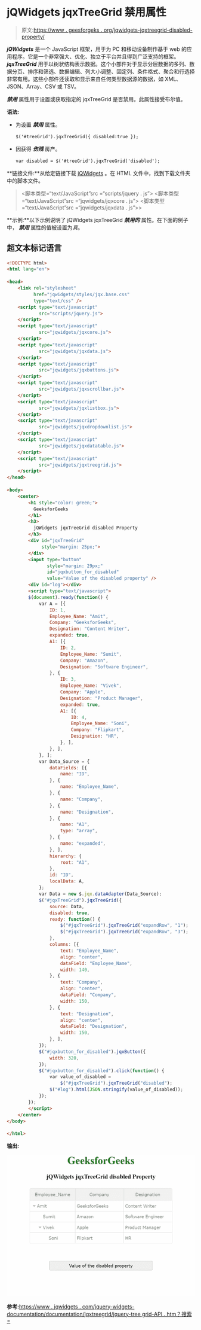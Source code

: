 # jQWidgets jqxTreeGrid 禁用属性

> 原文:[https://www . geesforgeks . org/jqwidgets-jqxtreegrid-disabled-property/](https://www.geeksforgeeks.org/jqwidgets-jqxtreegrid-disabled-property/)

***jQWidgets*** 是一个 JavaScript 框架，用于为 PC 和移动设备制作基于 web 的应用程序。它是一个非常强大、优化、独立于平台并且得到广泛支持的框架。 ***jqxTreeGrid*** 用于以树状结构表示数据。这个小部件对于显示分层数据的多列、数据分页、排序和筛选、数据编辑、列大小调整、固定列、条件格式、聚合和行选择非常有用。这些小部件还读取和显示来自任何类型数据源的数据，如 XML、JSON、Array、CSV 或 TSV。

***禁用*** 属性用于设置或获取指定的 jqxTreeGrid 是否禁用。此属性接受布尔值。

**语法:**

*   为设置 ***禁用*** 属性。

    ```html
    $('#treeGrid').jqxTreeGrid({ disabled:true });
    ```

*   因获得 ***伤残*** 房产。

    ```html
    var disabled = $('#treeGrid').jqxTreeGrid('disabled');
    ```

**链接文件:**从给定链接下载 [jQWidgets](https://www.jqwidgets.com/download/) 。在 HTML 文件中，找到下载文件夹中的脚本文件。

> <link rel="”stylesheet”" href="”jqwidgets/styles/jqx.base.css”" type="”text/css”">
> <脚本类型=“text/JavaScript”src =“scripts/jquery . js”></脚本>
> <脚本类型=“text/JavaScript”src =“jqwidgets/jqxcore . js”></脚本>
> <脚本类型=“text/JavaScript”src =“jqwidgets/jqxdata . js”>>

**示例:**以下示例说明了 jQWidgets jqxTreeGrid ***禁用的*** 属性。在下面的例子中， ***禁用*** 属性的值被设置为*真*。

## 超文本标记语言

```html
<!DOCTYPE html>
<html lang="en">

<head>
    <link rel="stylesheet" 
          href="jqwidgets/styles/jqx.base.css" 
          type="text/css" />
    <script type="text/javascript" 
            src="scripts/jquery.js">
    </script>
    <script type="text/javascript" 
            src="jqwidgets/jqxcore.js">
    </script>
    <script type="text/javascript" 
            src="jqwidgets/jqxdata.js">
    </script>
    <script type="text/javascript" 
            src="jqwidgets/jqxbuttons.js">
    </script>
    <script type="text/javascript" 
            src="jqwidgets/jqxscrollbar.js">
    </script>
    <script type="text/javascript" 
            src="jqwidgets/jqxlistbox.js">
    </script>
    <script type="text/javascript" 
            src="jqwidgets/jqxdropdownlist.js">
    </script>
    <script type="text/javascript" 
            src="jqwidgets/jqxdatatable.js">
    </script>
    <script type="text/javascript" 
            src="jqwidgets/jqxtreegrid.js">
    </script>
</head>

<body>
    <center>
        <h1 style="color: green;">
          GeeksforGeeks
        </h1>
        <h3>
          jQWidgets jqxTreeGrid disabled Property
        </h3>
        <div id="jqxTreeGrid" 
             style="margin: 25px;">
        </div>
        <input type="button" 
               style="margin: 29px;" 
               id="jqxbutton_for_disabled" 
               value="Value of the disabled property" />
        <div id="log"></div>
        <script type="text/javascript">
        $(document).ready(function() {
            var A = [{
                ID: 1,
                Employee_Name: "Amit",
                Company: "GeeksforGeeks",
                Designation: "Content Writer",
                expanded: true,
                A1: [{
                    ID: 2,
                    Employee_Name: "Sumit",
                    Company: "Amazon",
                    Designation: "Software Engineer",
                }, {
                    ID: 3,
                    Employee_Name: "Vivek",
                    Company: "Apple",
                    Designation: "Product Manager",
                    expanded: true,
                    A1: [{
                        ID: 4,
                        Employee_Name: "Soni",
                        Company: "Flipkart",
                        Designation: "HR",
                    }, ],
                }, ],
            }, ];
            var Data_Source = {
                dataFields: [{
                    name: "ID",
                }, {
                    name: "Employee_Name",
                }, {
                    name: "Company",
                }, {
                    name: "Designation",
                }, {
                    name: "A1",
                    type: "array",
                }, {
                    name: "expanded",
                }, ],
                hierarchy: {
                    root: "A1",
                },
                id: "ID",
                localData: A,
            };
            var Data = new $.jqx.dataAdapter(Data_Source);
            $("#jqxTreeGrid").jqxTreeGrid({
                source: Data,
                disabled: true,
                ready: function() {
                    $("#jqxTreeGrid").jqxTreeGrid("expandRow", "1");
                    $("#jqxTreeGrid").jqxTreeGrid("expandRow", "3");
                },
                columns: [{
                    text: "Employee_Name",
                    align: "center",
                    dataField: "Employee_Name",
                    width: 140,
                }, {
                    text: "Company",
                    align: "center",
                    dataField: "Company",
                    width: 150,
                }, {
                    text: "Designation",
                    align: "center",
                    dataField: "Designation",
                    width: 150,
                }, ],
            });
            $("#jqxbutton_for_disabled").jqxButton({
                width: 320,
            });
            $("#jqxbutton_for_disabled").click(function() {
                var value_of_disabled = 
                    $("#jqxTreeGrid").jqxTreeGrid("disabled");
                $("#log").html(JSON.stringify(value_of_disabled));
            });
        });
        </script>
    </center>
</body>

</html>
```

**输出:**

![](img/f4b17c0ac2ce401199c4cffe53ce1902.png)

**参考:**[https://www . jqwidgets . com/jquery-widgets-documentation/documentation/jqxtreegrid/jquery-tree grid-API . htm？搜索=](https://www.jqwidgets.com/jquery-widgets-documentation/documentation/jqxtreegrid/jquery-treegrid-api.htm?search=)